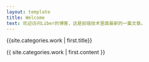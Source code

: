 ```yaml
---
layout: template
title: Welcome
text: 欢迎访问Liber的博客，这是前端技术里面最新的一篇文章。
---
```

{{site.categories.work | first.title}}  

{{ site.categories.work | first.content }}